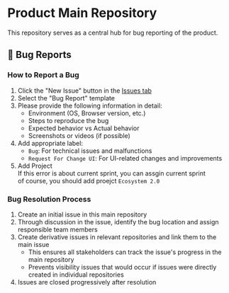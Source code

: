# Product Main Repository

This repository serves as a central hub for bug reporting of the product.

## 🐞 Bug Reports

### How to Report a Bug

1. Click the "New Issue" button in the [Issues tab](../../issues)
2. Select the "Bug Report" template
3. Please provide the following information in detail:
   - Environment (OS, Browser version, etc.)
   - Steps to reproduce the bug
   - Expected behavior vs Actual behavior
   - Screenshots or videos (if possible)
4. Add appropriate label:
   - `Bug`: For technical issues and malfunctions
   - `Request For Change UI`: For UI-related changes and improvements
5. Add Project  
   If this error is about current sprint, you can assgin current sprint  
   of course, you should add proejct `Ecosystem 2.0`  
   
### Bug Resolution Process

1. Create an initial issue in this main repository
2. Through discussion in the issue, identify the bug location and assign responsible team members
3. Create derivative issues in relevant repositories and link them to the main issue
   - This ensures all stakeholders can track the issue's progress in the main repository
   - Prevents visibility issues that would occur if issues were directly created in individual repositories
4. Issues are closed progressively after resolution
